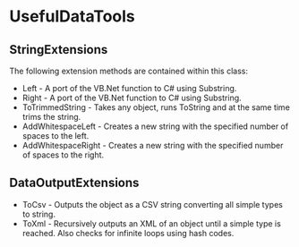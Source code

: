 UsefulDataTools
===============

StringExtensions
----------------
The following extension methods are contained within this class:
* Left - A port of the VB.Net function to C# using Substring.
* Right - A port of the VB.Net function to C# using Substring.
* ToTrimmedString - Takes any object, runs ToString and at the same time trims the string.
* AddWhitespaceLeft - Creates a new string with the specified number of spaces to the left.
* AddWhitespaceRight - Creates a new string with the specified number of spaces to the right.

DataOutputExtensions
--------------------
* ToCsv - Outputs the object as a CSV string converting all simple types to string.
* ToXml - Recursively outputs an XML of an object until a simple type is reached. Also checks for infinite loops using hash codes.